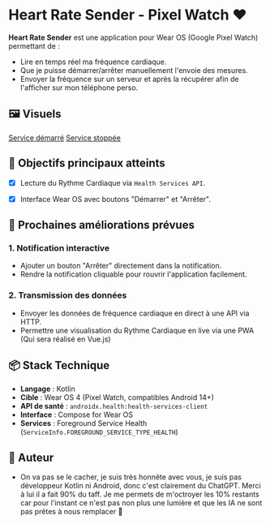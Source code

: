 # Heart Rate Sender - Pixel Watch ❤️

**Heart Rate Sender** est une application pour Wear OS (Google Pixel Watch) permettant de :

- Lire en temps réel ma fréquence cardiaque.
- Que je puisse démarrer/arrêter manuellement l'envoie des mesures.
- Envoyer la fréquence sur un serveur et après la récupérer afin de l'afficher sur mon téléphone perso.

## 🖼️ Visuels
[Service démarré](utils/hrs_on.png)
[Service stoppée](utils/hrs_off.png)


## 🎯 Objectifs principaux atteints

- [x] Lecture du Rythme Cardiaque via `Health Services API`.
- [x] Interface Wear OS avec boutons "Démarrer" et "Arrêter".


## 🚀 Prochaines améliorations prévues

### 1. Notification interactive
- Ajouter un bouton "Arrêter" directement dans la notification.
- Rendre la notification cliquable pour rouvrir l'application facilement.

### 2. Transmission des données
- Envoyer les données de fréquence cardiaque en direct à une API via HTTP.
- Permettre une visualisation du Rythme Cardiaque en live via une PWA (Qui sera réalisé en Vue.js)


## 📦 Stack Technique
- **Langage** : Kotlin
- **Cible** : Wear OS 4 (Pixel Watch, compatibles Android 14+)
- **API de santé** : `androidx.health:health-services-client`
- **Interface** : Compose for Wear OS
- **Services** : Foreground Service Health (`ServiceInfo.FOREGROUND_SERVICE_TYPE_HEALTH`)


## 🧡 Auteur
- On va pas se le cacher, je suis très honnête avec vous, je suis pas développeur Kotlin ni Android, donc c'est clairement du ChatGPT. Merci à lui il a fait 90% du taff. Je me permets de m'octroyer les 10% restants car pour l'instant ce n'est pas non plus une lumière et que les IA ne sont pas prêtes à nous remplacer 🤡

